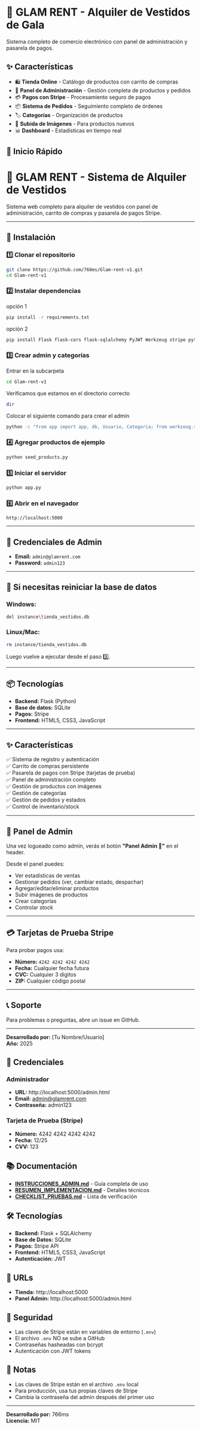 # 🌟 GLAM RENT - Alquiler de Vestidos de Gala

Sistema completo de comercio electrónico con panel de administración y pasarela de pagos.

## ✨ Características

- 🛍️ **Tienda Online** - Catálogo de productos con carrito de compras
- 👑 **Panel de Administración** - Gestión completa de productos y pedidos
- 💳 **Pagos con Stripe** - Procesamiento seguro de pagos
- 📦 **Sistema de Pedidos** - Seguimiento completo de órdenes
- 🏷️ **Categorías** - Organización de productos
- 📸 **Subida de Imágenes** - Para productos nuevos
- 📊 **Dashboard** - Estadísticas en tiempo real

## 🚀 Inicio Rápido
# 🌟 GLAM RENT - Sistema de Alquiler de Vestidos

Sistema web completo para alquiler de vestidos con panel de administración, carrito de compras y pasarela de pagos Stripe.

---

## 🚀 Instalación

### 1️⃣ Clonar el repositorio
```bash
git clone https://github.com/766ms/Glam-rent-v1.git
cd Glam-rent-v1
```

### 2️⃣ Instalar dependencias
opción 1
```bash
pip install -r requirements.txt
```
opción 2
```bash
pip install Flask flask-cors flask-sqlalchemy PyJWT Werkzeug stripe python-dotenv

```

### 3️⃣ Crear admin y categorías
Entrar en la subcarpeta
```bash
cd Glam-rent-v1 
```
Verificamos que estamos en el directorio correcto
```bash
dir
```
Colocar el siguiente comando para crear el admin
```bash
python -c "from app import app, db, Usuario, Categoria; from werkzeug.security import generate_password_hash; app.app_context().push(); db.create_all(); admin = Usuario(nombre='Admin', email='admin@glamrent.com', password=generate_password_hash('admin123'), es_admin=True); db.session.add(admin); db.session.commit(); print('✅ Admin creado'); [db.session.add(Categoria(nombre=c)) for c in ['Vestidos de Fiesta', 'Vestidos de Noche', 'Vestidos Casuales', 'Vestidos de Graduación', 'Vestidos de Coctel']]; db.session.commit(); print('✅ Categorías creadas')"
```

### 4️⃣ Agregar productos de ejemplo
```bash
python seed_products.py
```

### 5️⃣ Iniciar el servidor
```bash
python app.py
```

### 6️⃣ Abrir en el navegador
```
http://localhost:5000
```

---

## 👤 Credenciales de Admin

- **Email:** `admin@glamrent.com`
- **Password:** `admin123`

---

## 🔧 Si necesitas reiniciar la base de datos

### Windows:
```bash
del instance\tienda_vestidos.db
```

### Linux/Mac:
```bash
rm instance/tienda_vestidos.db
```

Luego vuelve a ejecutar desde el paso 3️⃣.

---

## 📦 Tecnologías

- **Backend:** Flask (Python)
- **Base de datos:** SQLite
- **Pagos:** Stripe
- **Frontend:** HTML5, CSS3, JavaScript

---

## ✨ Características

✅ Sistema de registro y autenticación  
✅ Carrito de compras persistente  
✅ Pasarela de pagos con Stripe (tarjetas de prueba)  
✅ Panel de administración completo  
✅ Gestión de productos con imágenes  
✅ Gestión de categorías  
✅ Gestión de pedidos y estados  
✅ Control de inventario/stock  

---

## 🎨 Panel de Admin

Una vez logueado como admin, verás el botón **"Panel Admin 👑"** en el header.

Desde el panel puedes:
- Ver estadísticas de ventas
- Gestionar pedidos (ver, cambiar estado, despachar)
- Agregar/editar/eliminar productos
- Subir imágenes de productos
- Crear categorías
- Controlar stock

---

## 💳 Tarjetas de Prueba Stripe

Para probar pagos usa:
- **Número:** `4242 4242 4242 4242`
- **Fecha:** Cualquier fecha futura
- **CVC:** Cualquier 3 dígitos
- **ZIP:** Cualquier código postal

---

## 📞 Soporte

Para problemas o preguntas, abre un issue en GitHub.

---

**Desarrollado por:** [Tu Nombre/Usuario]  
**Año:** 2025

## 🔑 Credenciales

### Administrador
- **URL:** http://localhost:5000/admin.html
- **Email:** admin@glamrent.com
- **Contraseña:** admin123

### Tarjeta de Prueba (Stripe)
- **Número:** 4242 4242 4242 4242
- **Fecha:** 12/25
- **CVV:** 123

## 📚 Documentación

- **[INSTRUCCIONES_ADMIN.md](INSTRUCCIONES_ADMIN.md)** - Guía completa de uso
- **[RESUMEN_IMPLEMENTACION.md](RESUMEN_IMPLEMENTACION.md)** - Detalles técnicos
- **[CHECKLIST_PRUEBAS.md](CHECKLIST_PRUEBAS.md)** - Lista de verificación

## 🛠️ Tecnologías

- **Backend:** Flask + SQLAlchemy
- **Base de Datos:** SQLite
- **Pagos:** Stripe API
- **Frontend:** HTML5, CSS3, JavaScript
- **Autenticación:** JWT

## 📱 URLs

- **Tienda:** http://localhost:5000
- **Panel Admin:** http://localhost:5000/admin.html

## 🔐 Seguridad

- Las claves de Stripe están en variables de entorno (`.env`)
- El archivo `.env` NO se sube a GitHub
- Contraseñas hasheadas con bcrypt
- Autenticación con JWT tokens

## 📝 Notas

- Las claves de Stripe están en el archivo `.env` local
- Para producción, usa tus propias claves de Stripe
- Cambia la contraseña del admin después del primer uso

---

**Desarrollado por:** 766ms  
**Licencia:** MIT
